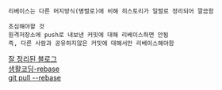 ```
리베이스는 다른 머지방식(병렬로)에 비해 히스토리가 일렬로 정리되어 깔끔함

조심해야할 것
원격저장소에 push로 내보낸 커밋에 대해 리베이스하면 안됨
즉, 다른 사람과 공유하지않은 커밋에 대해서만 리베이스해야함
```
[잘 정리된 블로그](https://overcome-the-limits.tistory.com/230#git-rebase%EC%9D%98-%EC%9C%84%ED%97%98%EC%84%B1)<br>
[생활코딩-rebase](https://www.youtube.com/watch?v=VPb-MKwowHY&list=PLuHgQVnccGMA8iwZwrGyNXCGy2LAAsTXk&index=46)<br>
[git pull --rebase](https://jasonspace.tistory.com/11https://jasonspace.tistory.com/11)
